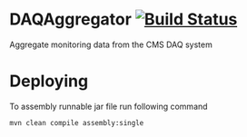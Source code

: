 # DAQAggregator [![Build Status](http://6713d71a.ngrok.io/jenkins/buildStatus/icon?job=DAQAggregator)](http://6713d71a.ngrok.io/jenkins/me/my-views/view/All/job/DAQAggregator/)
Aggregate monitoring data from the CMS DAQ system




# Deploying
To assembly runnable jar file run following command
```
mvn clean compile assembly:single
```
